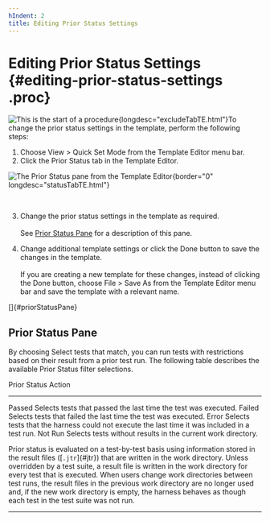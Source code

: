 ```yaml
---
hIndent: 2
title: Editing Prior Status Settings
---
```


# Editing Prior Status Settings {#editing-prior-status-settings .proc}

![This is the start of a procedure](../../images/hg_proc.gif){longdesc="excludeTabTE.html"}To change
the prior status settings in the template, perform the following steps:

1.  Choose View \> Quick Set Mode from the Template Editor menu bar.
2.  Click the Prior Status tab in the Template Editor.

![The Prior Status pane from the Template
Editor](../../images/JT4priorstatusTabConfigEd.gif){border="0" longdesc="statusTabTE.html"}

 

3.  Change the prior status settings in the template as required.\
    \
    See [Prior Status Pane](#priorStatusPane) for a description of this pane.

<!-- -->

4.  Change additional template settings or click the Done button to save the changes in the
    template.\
    \
    If you are creating a new template for these changes, instead of clicking the Done button,
    choose File \> Save As from the Template Editor menu bar and save the template with a relevant
    name.

[]{#priorStatusPane}

## Prior Status Pane

By choosing Select tests that match, you can run tests with restrictions based on their result from
a prior test run. The following table describes the available Prior Status filter selections.

  Prior Status   Action
  -------------- -----------------------------------------------------------------------------------------------
  Passed         Selects tests that passed the last time the test was executed.
  Failed         Selects tests that failed the last time the test was executed.
  Error          Selects tests that the harness could not execute the last time it was included in a test run.
  Not Run        Selects tests without results in the current work directory.

Prior status is evaluated on a test-by-test basis using information stored in the result files
([`.jtr`]{#jtr}) that are written in the work directory. Unless overridden by a test suite, a result
file is written in the work directory for every test that is executed. When users change work
directories between test runs, the result files in the previous work directory are no longer used
and, if the new work directory is empty, the harness behaves as though each test in the test suite
was not run.

----------------------------------------------------------------------------------------------------


